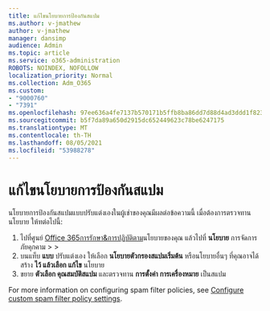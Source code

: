 ```yaml
---
title: แก้ไขนโยบายการป้องกันสแปม
ms.author: v-jmathew
author: v-jmathew
manager: dansimp
audience: Admin
ms.topic: article
ms.service: o365-administration
ROBOTS: NOINDEX, NOFOLLOW
localization_priority: Normal
ms.collection: Adm_O365
ms.custom:
- "9000760"
- "7391"
ms.openlocfilehash: 97ee636a4fe7137b570171b5ffb8ba86dd7d88d4ad3ddd1f823cfb3937c61c5b
ms.sourcegitcommit: b5f7da89a650d2915dc652449623c78be6247175
ms.translationtype: MT
ms.contentlocale: th-TH
ms.lasthandoff: 08/05/2021
ms.locfileid: "53988278"
---
```

# <a name="fix-anti-spam-policy"></a>แก้ไขนโยบายการป้องกันสแปม

นโยบายการป้องกันสแปมแบบปรับแต่งเองในผู้เช่าของคุณมีผลต่อข้อความนี้ เมื่อต้องการตรวจทานนโยบาย ให้ทต่อไปนี้:

1. ไปที่ศูนย์ [Office 365การรักษา&การปฏิบัติตาม](https://go.microsoft.com/fwlink/p/?linkid=2077143)นโยบายของคุณ แล้วไปที่ **นโยบาย** การจัดการภัยคุกคาม  >    >  [](https://go.microsoft.com/fwlink/?linkid=2101518)
2. บนแท็บ **แบบ** ปรับแต่งเอง ให้เลือก **นโยบายตัวกรองสแปมเริ่มต้น** หรือนโยบายอื่นๆ ที่คุณอาจได้สร้าง **ไว้ แล้วเลือก แก้ไข** นโยบาย
3. ขยาย **ตัวเลือก คุณสมบัติสแปม** และตรวจทาน **การตั้งค่า การเครื่องหมาย** เป็นสแปม

For more information on configuring spam filter policies, see [Configure custom spam filter policy settings](https://go.microsoft.com/fwlink/?linkid=2101054).

